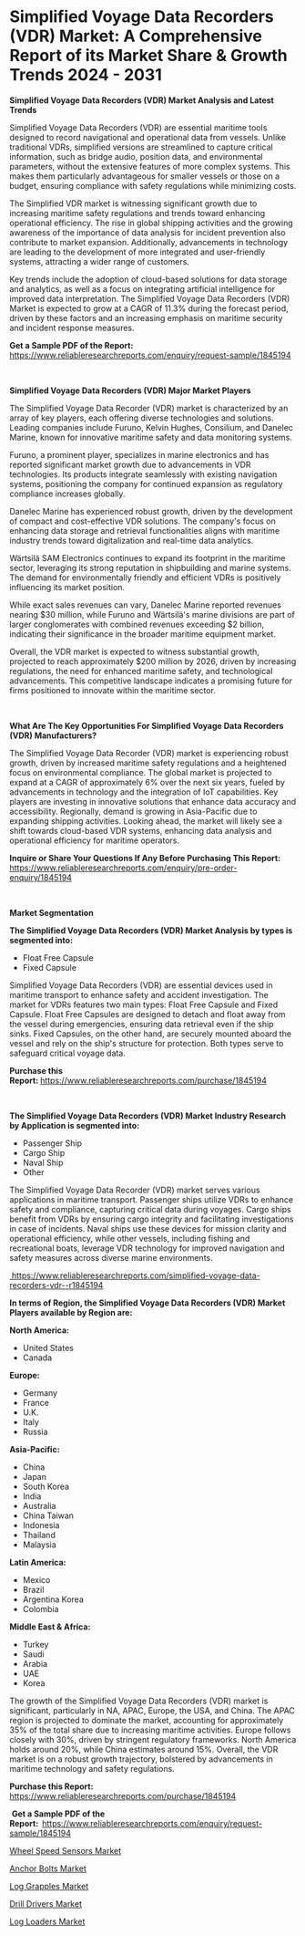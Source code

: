 <p><h1>Simplified Voyage Data Recorders (VDR) Market: A Comprehensive Report of its Market Share & Growth Trends 2024 - 2031</h1></p><p><strong>Simplified Voyage Data Recorders (VDR) Market Analysis and Latest Trends</strong></p>
<p><p>Simplified Voyage Data Recorders (VDR) are essential maritime tools designed to record navigational and operational data from vessels. Unlike traditional VDRs, simplified versions are streamlined to capture critical information, such as bridge audio, position data, and environmental parameters, without the extensive features of more complex systems. This makes them particularly advantageous for smaller vessels or those on a budget, ensuring compliance with safety regulations while minimizing costs.</p><p>The Simplified VDR market is witnessing significant growth due to increasing maritime safety regulations and trends toward enhancing operational efficiency. The rise in global shipping activities and the growing awareness of the importance of data analysis for incident prevention also contribute to market expansion. Additionally, advancements in technology are leading to the development of more integrated and user-friendly systems, attracting a wider range of customers.</p><p>Key trends include the adoption of cloud-based solutions for data storage and analytics, as well as a focus on integrating artificial intelligence for improved data interpretation. The Simplified Voyage Data Recorders (VDR) Market is expected to grow at a CAGR of 11.3% during the forecast period, driven by these factors and an increasing emphasis on maritime security and incident response measures.</p></p>
<p><strong>Get a Sample PDF of the Report:&nbsp;</strong> <a href="https://www.reliableresearchreports.com/enquiry/request-sample/1845194?utm_campaign=113&utm_medium=2&utm_source=Github&utm_content=ia&utm_term=19102024&utm_id=simplified-voyage-data-recorders-vdr">https://www.reliableresearchreports.com/enquiry/request-sample/1845194</a></p>
<p>&nbsp;</p>
<p><strong>Simplified Voyage Data Recorders (VDR) Major Market Players</strong></p>
<p><p>The Simplified Voyage Data Recorder (VDR) market is characterized by an array of key players, each offering diverse technologies and solutions. Leading companies include Furuno, Kelvin Hughes, Consilium, and Danelec Marine, known for innovative maritime safety and data monitoring systems. </p><p>Furuno, a prominent player, specializes in marine electronics and has reported significant market growth due to advancements in VDR technologies. Its products integrate seamlessly with existing navigation systems, positioning the company for continued expansion as regulatory compliance increases globally. </p><p>Danelec Marine has experienced robust growth, driven by the development of compact and cost-effective VDR solutions. The company's focus on enhancing data storage and retrieval functionalities aligns with maritime industry trends toward digitalization and real-time data analytics. </p><p>Wärtsilä SAM Electronics continues to expand its footprint in the maritime sector, leveraging its strong reputation in shipbuilding and marine systems. The demand for environmentally friendly and efficient VDRs is positively influencing its market position.</p><p>While exact sales revenues can vary, Danelec Marine reported revenues nearing $30 million, while Furuno and Wärtsilä's marine divisions are part of larger conglomerates with combined revenues exceeding $2 billion, indicating their significance in the broader maritime equipment market. </p><p>Overall, the VDR market is expected to witness substantial growth, projected to reach approximately $200 million by 2026, driven by increasing regulations, the need for enhanced maritime safety, and technological advancements. This competitive landscape indicates a promising future for firms positioned to innovate within the maritime sector.</p></p>
<p>&nbsp;</p>
<p><strong>What Are The Key Opportunities For Simplified Voyage Data Recorders (VDR) Manufacturers?</strong></p>
<p><p>The Simplified Voyage Data Recorder (VDR) market is experiencing robust growth, driven by increased maritime safety regulations and a heightened focus on environmental compliance. The global market is projected to expand at a CAGR of approximately 6% over the next six years, fueled by advancements in technology and the integration of IoT capabilities. Key players are investing in innovative solutions that enhance data accuracy and accessibility. Regionally, demand is growing in Asia-Pacific due to expanding shipping activities. Looking ahead, the market will likely see a shift towards cloud-based VDR systems, enhancing data analysis and operational efficiency for maritime operators.</p></p>
<p><strong>Inquire or Share Your Questions If Any Before Purchasing This Report:</strong> <a href="https://www.reliableresearchreports.com/enquiry/pre-order-enquiry/1845194?utm_campaign=113&utm_medium=2&utm_source=Github&utm_content=ia&utm_term=19102024&utm_id=simplified-voyage-data-recorders-vdr">https://www.reliableresearchreports.com/enquiry/pre-order-enquiry/1845194</a></p>
<p>&nbsp;</p>
<p><strong>Market Segmentation</strong></p>
<p><strong>The Simplified Voyage Data Recorders (VDR) Market Analysis by types is segmented into:</strong></p>
<p><ul><li>Float Free Capsule</li><li>Fixed Capsule</li></ul></p>
<p><p>Simplified Voyage Data Recorders (VDR) are essential devices used in maritime transport to enhance safety and accident investigation. The market for VDRs features two main types: Float Free Capsule and Fixed Capsule. Float Free Capsules are designed to detach and float away from the vessel during emergencies, ensuring data retrieval even if the ship sinks. Fixed Capsules, on the other hand, are securely mounted aboard the vessel and rely on the ship's structure for protection. Both types serve to safeguard critical voyage data.</p></p>
<p><strong>Purchase this Report:&nbsp;</strong><a href="https://www.reliableresearchreports.com/purchase/1845194?utm_campaign=113&utm_medium=2&utm_source=Github&utm_content=ia&utm_term=19102024&utm_id=simplified-voyage-data-recorders-vdr">https://www.reliableresearchreports.com/purchase/1845194</a></p>
<p>&nbsp;</p>
<p><strong>The Simplified Voyage Data Recorders (VDR) Market Industry Research by Application is segmented into:</strong></p>
<p><ul><li>Passenger Ship</li><li>Cargo Ship</li><li>Naval Ship</li><li>Other</li></ul></p>
<p><p>The Simplified Voyage Data Recorder (VDR) market serves various applications in maritime transport. Passenger ships utilize VDRs to enhance safety and compliance, capturing critical data during voyages. Cargo ships benefit from VDRs by ensuring cargo integrity and facilitating investigations in case of incidents. Naval ships use these devices for mission clarity and operational efficiency, while other vessels, including fishing and recreational boats, leverage VDR technology for improved navigation and safety measures across diverse marine environments.</p></p>
<p><a href="https://www.reliableresearchreports.com/simplified-voyage-data-recorders-vdr--r1845194?utm_campaign=113&utm_medium=2&utm_source=Github&utm_content=ia&utm_term=19102024&utm_id=simplified-voyage-data-recorders-vdr">&nbsp;https://www.reliableresearchreports.com/simplified-voyage-data-recorders-vdr--r1845194</a></p>
<p><strong>In terms of Region, the Simplified Voyage Data Recorders (VDR) Market Players available by Region are:</strong></p>
<p>
    <p> <strong> North America: </strong>
        <ul>
            <li>United States</li>
            <li>Canada</li>
        </ul>
        </p> 
    <p> <strong> Europe: </strong>
        <ul>
            <li>Germany</li>
            <li>France</li>
            <li>U.K.</li>
            <li>Italy</li>
            <li>Russia</li>
        </ul>
        </p> 
    <p> <strong> Asia-Pacific: </strong>
        <ul>
            <li>China</li>
            <li>Japan</li>
            <li>South Korea</li>
            <li>India</li>
            <li>Australia</li>
            <li>China Taiwan</li>
            <li>Indonesia</li>
            <li>Thailand</li>
            <li>Malaysia</li>
        </ul>
        </p> 
    <p> <strong> Latin America: </strong>
        <ul>
            <li>Mexico</li>
            <li>Brazil</li>
            <li>Argentina Korea</li>
            <li>Colombia</li>
        </ul>
        </p> 
    <p> <strong> Middle East & Africa: </strong>
        <ul>
            <li>Turkey</li>
            <li>Saudi</li>
            <li>Arabia</li>
            <li>UAE</li>
            <li>Korea</li>
        </ul>
    </p>
    </p>
<p><p>The growth of the Simplified Voyage Data Recorders (VDR) market is significant, particularly in NA, APAC, Europe, the USA, and China. The APAC region is projected to dominate the market, accounting for approximately 35% of the total share due to increasing maritime activities. Europe follows closely with 30%, driven by stringent regulatory frameworks. North America holds around 20%, while China estimates around 15%. Overall, the VDR market is on a robust growth trajectory, bolstered by advancements in maritime technology and safety regulations.</p></p>
<p><strong>Purchase this Report: </strong><a href="https://www.reliableresearchreports.com/purchase/1845194?utm_campaign=113&utm_medium=2&utm_source=Github&utm_content=ia&utm_term=19102024&utm_id=simplified-voyage-data-recorders-vdr">https://www.reliableresearchreports.com/purchase/1845194</a></p>
<p>&nbsp;<strong>Get a Sample PDF of the Report:&nbsp;&nbsp;</strong><a href="https://www.reliableresearchreports.com/enquiry/request-sample/1845194?utm_campaign=113&utm_medium=2&utm_source=Github&utm_content=ia&utm_term=19102024&utm_id=simplified-voyage-data-recorders-vdr">https://www.reliableresearchreports.com/enquiry/request-sample/1845194</a></p>
<p><strong></strong></p>
<p><p><a href="https://github.com/OrlandoHBarks/Market-Research-Report-List-1/blob/main/wheel-speed-sensors-market.md?utm_campaign=113&utm_medium=2&utm_source=Github&utm_content=ia&utm_term=19102024&utm_id=simplified-voyage-data-recorders-vdr">Wheel Speed Sensors Market</a></p><p><a href="https://issuu.com/reportprime-2/docs/anchor-bolts-market-size-2030.pptx_7aabca2b9a0281?utm_campaign=113&utm_medium=2&utm_source=Github&utm_content=ia&utm_term=19102024&utm_id=simplified-voyage-data-recorders-vdr">Anchor Bolts Market</a></p><p><a href="https://www.linkedin.com/pulse/log-grapples-market-global-regional-analysis-focus-end-obxpf?utm_campaign=113&utm_medium=2&utm_source=Github&utm_content=ia&utm_term=19102024&utm_id=simplified-voyage-data-recorders-vdr">Log Grapples Market</a></p><p><a href="https://github.com/NathanColeman327/Market-Research-Report-List-1/blob/main/drill-drivers-market.md?utm_campaign=113&utm_medium=2&utm_source=Github&utm_content=ia&utm_term=19102024&utm_id=simplified-voyage-data-recorders-vdr">Drill Drivers Market</a></p><p><a href="https://www.linkedin.com/pulse/log-loaders-market-outlook-forecast-from-2024-2031-insightronics-kwbuf?utm_campaign=113&utm_medium=2&utm_source=Github&utm_content=ia&utm_term=19102024&utm_id=simplified-voyage-data-recorders-vdr">Log Loaders Market</a></p></p>
